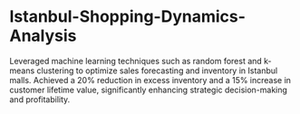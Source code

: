 # Istanbul-Shopping-Dynamics-Analysis
Leveraged machine learning techniques such as random forest and k-means clustering to optimize sales forecasting and inventory in Istanbul malls. Achieved a 20% reduction in excess inventory and a 15% increase in customer lifetime value, significantly enhancing strategic decision-making and profitability.
